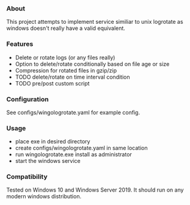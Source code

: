 ### About
This project attempts to implement service similiar to unix logrotate as windows doesn't really have a valid equivalent.

### Features
- Delete or rotate logs (or any files really)
- Option to delete/rotate conditionally based on file age or size
- Compression for rotated files in gzip/zip
- TODO delete/rotate on time interval condition
- TODO pre/post custom script

### Configuration
See configs/wingologrotate.yaml for example config.

### Usage
- place exe in desired directory
- create configs/wingologrotate.yaml in same location
- run wingologrotate.exe install as administrator
- start the windows service

### Compatibility
Tested on Windows 10 and Windows Server 2019. It should run on any modern windows distribution.